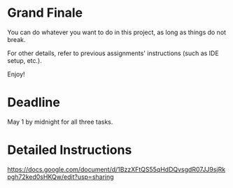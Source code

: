 # Grand Finale #

You can do whatever you want to do in this project, as long as things do not break.

For other details, refer to previous assignments' instructions (such as IDE setup, etc.).

Enjoy!

# Deadline #

May 1 by midnight for all three tasks.

# Detailed Instructions #

https://docs.google.com/document/d/1BzzXFtQS55qHdDQvsgdR07JJ9sjRkpgh72ked0sHKQw/edit?usp=sharing

